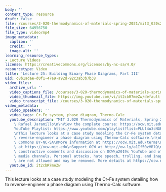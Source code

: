 ```yaml
---
body: ''
content_type: resource
draft: false
file: /courses/3-020-thermodynamics-of-materials-spring-2021/mit3_020s21_lecture_25_1080p_v3_360p_16_9.mp4
file_size: 64956750
file_type: video/mp4
image_metadata:
  caption: ''
  credit: ''
  image-alt: ''
learning_resource_types:
- Lecture Videos
license: https://creativecommons.org/licenses/by-nc-sa/4.0/
resourcetype: Video
title: 'Lecture 25: Building Binary Phase Diagrams, Part III'
uid: c8b1adae-d0f1-47e9-a92d-92c3ab3b7b38
video_files:
  archive_url: ''
  video_captions_file: /courses/3-020-thermodynamics-of-materials-spring-2021/mit3_020s21_lecture_25_1080p_v3_captions.vtt
  video_thumbnail_file: https://img.youtube.com/vi/it2cbR7meZw/default.jpg
  video_transcript_file: /courses/3-020-thermodynamics-of-materials-spring-2021/mit3_020s21_lecture_25_1080p_v3_transcript.pdf
video_metadata:
  video_speakers: ''
  video_tags: Cr-Fe system, phase diagram, Thermo-Calc
  youtube_description: "MIT 3.020 Thermodynamics of Materials, Spring 2021\nInstructor:\
    \ Rafael Jaramillo\n\nView the complete course: https://ocw.mit.edu/courses/3-020-thermodynamics-of-materials-spring-2021/\n\
    YouTube Playlist: https://www.youtube.com/playlist?list=PLUl4u3cNGP61g-yRbJz4ghFPJLiok1HxX\n\
    \nThis lecture looks at a case study modeling the Cr-Fe system detailing how to\
    \ reverse-engineer a phase diagram using Thermo-Calc software.\n\nLicense: Creative\
    \ Commons BY-NC-SA\nMore information at https://ocw.mit.edu/terms\nMore courses\
    \ at https://ocw.mit.edu\nSupport OCW at http://ow.ly/a1If50zVRlQ\n\nWe encourage\
    \ constructive comments and discussion on OCW\u2019s YouTube and other social\
    \ media channels. Personal attacks, hate speech, trolling, and inappropriate comments\
    \ are not allowed and may be removed. More details at https://ocw.mit.edu/comments."
  youtube_id: it2cbR7meZw
---
```

This lecture looks at a case study modeling the Cr-Fe system detailing how to reverse-engineer a phase diagram using Thermo-Calc software.